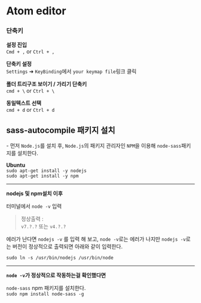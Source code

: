 # Atom editor

### 단축키

**설정 진입**  
`Cmd + ,` or `Ctrl + ,`

**단축키 설정**  
`Settings` ➜ `KeyBinding`에서 `your keymap file`링크 클릭

**폴더 트리구조 보이기 / 가리기 단축키**  
`cmd + \` or `Ctrl + \`

**동일텍스트 선택**  
`cmd + d` or `Ctrl + d`


## sass-autocompile 패키지 설치
\- 먼저 `Node.js`를 설치 후, `Node.js`의 패키지 관리자인 `NPM`을 이용해 `node-sass`패키지를 설치한다.


**Ubuntu**  
`sudo apt-get install -y nodejs`   
`sudo apt-get install -y npm`

---

**nodejs 및 npm설치 이후**  

터미널에서 `node -v` 입력

> 정상출력 :  
> `v7.?.?` 또는 `v4.?.?`

에러가 난다면 `nodejs -v` 를 입력 해 보고, `node -v`로는 에러가 나지만 `nodejs -v`로는 버전이 정상적으로 출력되면 아래와 같이 입력한다.

```
sudo ln -s /usr/bin/nodejs /usr/bin/node
```

---

**`node -v`가 정상적으로 작동하는걸 확인했다면**

`node-sass` npm 패키지를 설치한다.  
`sudo npm install node-sass -g`
